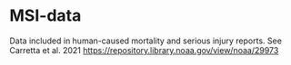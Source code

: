 # MSI-data
Data included in human-caused mortality and serious injury reports. See Carretta et al. 2021 https://repository.library.noaa.gov/view/noaa/29973

